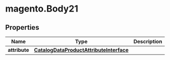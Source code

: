 # magento.Body21

## Properties
Name | Type | Description | Notes
------------ | ------------- | ------------- | -------------
**attribute** | [**CatalogDataProductAttributeInterface**](CatalogDataProductAttributeInterface.md) |  | 


